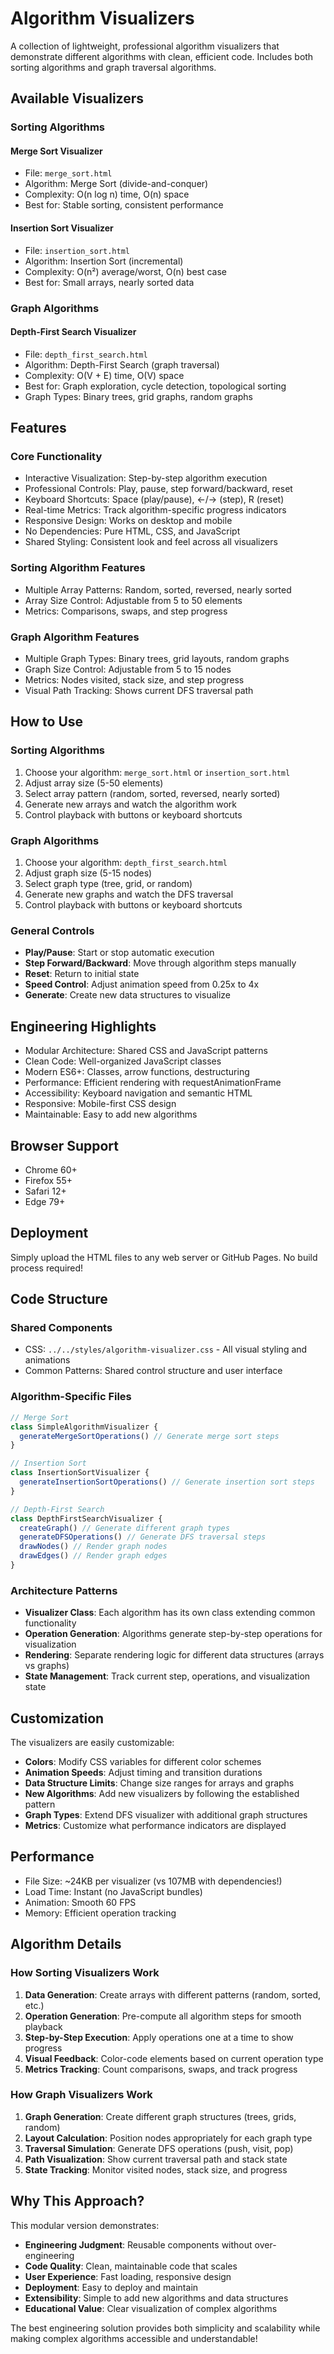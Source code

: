 # Algorithm Visualizers

A collection of lightweight, professional algorithm visualizers that demonstrate different algorithms with clean, efficient code. Includes both sorting algorithms and graph traversal algorithms.

## Available Visualizers

### Sorting Algorithms

#### Merge Sort Visualizer
- File: `merge_sort.html`
- Algorithm: Merge Sort (divide-and-conquer)
- Complexity: O(n log n) time, O(n) space
- Best for: Stable sorting, consistent performance

#### Insertion Sort Visualizer
- File: `insertion_sort.html`
- Algorithm: Insertion Sort (incremental)
- Complexity: O(n²) average/worst, O(n) best case
- Best for: Small arrays, nearly sorted data

### Graph Algorithms

#### Depth-First Search Visualizer
- File: `depth_first_search.html`
- Algorithm: Depth-First Search (graph traversal)
- Complexity: O(V + E) time, O(V) space
- Best for: Graph exploration, cycle detection, topological sorting
- Graph Types: Binary trees, grid graphs, random graphs

## Features

### Core Functionality
- Interactive Visualization: Step-by-step algorithm execution
- Professional Controls: Play, pause, step forward/backward, reset
- Keyboard Shortcuts: Space (play/pause), ←/→ (step), R (reset)
- Real-time Metrics: Track algorithm-specific progress indicators
- Responsive Design: Works on desktop and mobile
- No Dependencies: Pure HTML, CSS, and JavaScript
- Shared Styling: Consistent look and feel across all visualizers

### Sorting Algorithm Features
- Multiple Array Patterns: Random, sorted, reversed, nearly sorted
- Array Size Control: Adjustable from 5 to 50 elements
- Metrics: Comparisons, swaps, and step progress

### Graph Algorithm Features
- Multiple Graph Types: Binary trees, grid layouts, random graphs
- Graph Size Control: Adjustable from 5 to 15 nodes
- Metrics: Nodes visited, stack size, and step progress
- Visual Path Tracking: Shows current DFS traversal path

## How to Use

### Sorting Algorithms
1. Choose your algorithm: `merge_sort.html` or `insertion_sort.html`
2. Adjust array size (5-50 elements)
3. Select array pattern (random, sorted, reversed, nearly sorted)
4. Generate new arrays and watch the algorithm work
5. Control playback with buttons or keyboard shortcuts

### Graph Algorithms
1. Choose your algorithm: `depth_first_search.html`
2. Adjust graph size (5-15 nodes)
3. Select graph type (tree, grid, or random)
4. Generate new graphs and watch the DFS traversal
5. Control playback with buttons or keyboard shortcuts

### General Controls
- **Play/Pause**: Start or stop automatic execution
- **Step Forward/Backward**: Move through algorithm steps manually
- **Reset**: Return to initial state
- **Speed Control**: Adjust animation speed from 0.25x to 4x
- **Generate**: Create new data structures to visualize

## Engineering Highlights

- Modular Architecture: Shared CSS and JavaScript patterns
- Clean Code: Well-organized JavaScript classes
- Modern ES6+: Classes, arrow functions, destructuring
- Performance: Efficient rendering with requestAnimationFrame
- Accessibility: Keyboard navigation and semantic HTML
- Responsive: Mobile-first CSS design
- Maintainable: Easy to add new algorithms

## Browser Support

- Chrome 60+
- Firefox 55+
- Safari 12+
- Edge 79+

## Deployment

Simply upload the HTML files to any web server or GitHub Pages. No build process required!

## Code Structure

### Shared Components
- CSS: `../../styles/algorithm-visualizer.css` - All visual styling and animations
- Common Patterns: Shared control structure and user interface

### Algorithm-Specific Files
```javascript
// Merge Sort
class SimpleAlgorithmVisualizer {
  generateMergeSortOperations() // Generate merge sort steps
}

// Insertion Sort  
class InsertionSortVisualizer {
  generateInsertionSortOperations() // Generate insertion sort steps
}

// Depth-First Search
class DepthFirstSearchVisualizer {
  createGraph() // Generate different graph types
  generateDFSOperations() // Generate DFS traversal steps
  drawNodes() // Render graph nodes
  drawEdges() // Render graph edges
}
```

### Architecture Patterns
- **Visualizer Class**: Each algorithm has its own class extending common functionality
- **Operation Generation**: Algorithms generate step-by-step operations for visualization
- **Rendering**: Separate rendering logic for different data structures (arrays vs graphs)
- **State Management**: Track current step, operations, and visualization state

## Customization

The visualizers are easily customizable:
- **Colors**: Modify CSS variables for different color schemes
- **Animation Speeds**: Adjust timing and transition durations
- **Data Structure Limits**: Change size ranges for arrays and graphs
- **New Algorithms**: Add new visualizers by following the established pattern
- **Graph Types**: Extend DFS visualizer with additional graph structures
- **Metrics**: Customize what performance indicators are displayed

## Performance

- File Size: ~24KB per visualizer (vs 107MB with dependencies!)
- Load Time: Instant (no JavaScript bundles)
- Animation: Smooth 60 FPS
- Memory: Efficient operation tracking

## Algorithm Details

### How Sorting Visualizers Work
1. **Data Generation**: Create arrays with different patterns (random, sorted, etc.)
2. **Operation Generation**: Pre-compute all algorithm steps for smooth playback
3. **Step-by-Step Execution**: Apply operations one at a time to show progress
4. **Visual Feedback**: Color-code elements based on current operation type
5. **Metrics Tracking**: Count comparisons, swaps, and track progress

### How Graph Visualizers Work
1. **Graph Generation**: Create different graph structures (trees, grids, random)
2. **Layout Calculation**: Position nodes appropriately for each graph type
3. **Traversal Simulation**: Generate DFS operations (push, visit, pop)
4. **Path Visualization**: Show current traversal path and stack state
5. **State Tracking**: Monitor visited nodes, stack size, and progress

## Why This Approach?

This modular version demonstrates:
- **Engineering Judgment**: Reusable components without over-engineering
- **Code Quality**: Clean, maintainable code that scales
- **User Experience**: Fast loading, responsive design
- **Deployment**: Easy to deploy and maintain
- **Extensibility**: Simple to add new algorithms and data structures
- **Educational Value**: Clear visualization of complex algorithms

The best engineering solution provides both simplicity and scalability while making complex algorithms accessible and understandable! 
